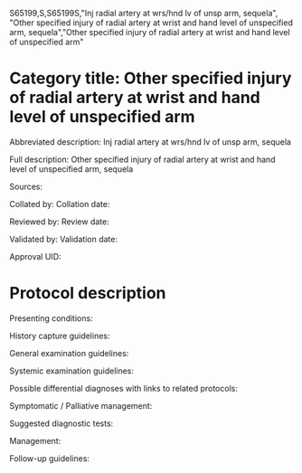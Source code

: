 S65199,S,S65199S,"Inj radial artery at wrs/hnd lv of unsp arm, sequela", "Other specified injury of radial artery at wrist and hand level of unspecified arm, sequela","Other specified injury of radial artery at wrist and hand level of unspecified arm"
# Category title: Other specified injury of radial artery at wrist and hand level of unspecified arm

Abbreviated description: Inj radial artery at wrs/hnd lv of unsp arm, sequela

Full description: Other specified injury of radial artery at wrist and hand level of unspecified arm, sequela

Sources:

Collated by:
Collation date:

Reviewed by:
Review date:

Validated by:
Validation date:

Approval UID:

# Protocol description

Presenting conditions:

History capture guidelines:

General examination guidelines:

Systemic examination guidelines:

Possible differential diagnoses with links to related protocols:

Symptomatic / Palliative management:

Suggested diagnostic tests:

Management:

Follow-up guidelines:
